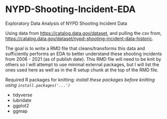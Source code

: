 # NYPD-Shooting-Incident-EDA
Exploratory Data Analysis of NYPD Shooting Incident Data

Using data from <https://catalog.data.gov/dataset>, and pulling the csv from, <https://catalog.data.gov/dataset/nypd-shooting-incident-data-historic>.

The goal is to write a RMD file that cleans/transforms this data and sufficiently performs an EDA to better understand these shooting incidents from 2006 - 2021 (as of publish date). This RMD file will need to be knit by others so I will attempt to use minimal external packages, but I will list the ones used here as well as in the R setup chunk at the top of the RMD file.

Required R packages for knitting:
*install these packages before knitting using `install.packages('...')`*

- tidyverse
- lubridate
- ggplot2
- ggmap